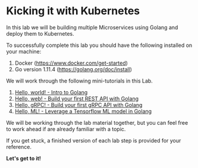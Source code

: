 # Kicking it with Kubernetes

In this lab we will be building multiple Microservices using Golang and deploy them to Kubernetes.

To successfully complete this lab you should have the following installed on your machine:
1. Docker  (https://www.docker.com/get-started)
2. Go version 1.11.4 (https://golang.org/doc/install)

We will work through the following mini-tutorials in this Lab.

1. [Hello, world! - Intro to Golang](1-helloworld/README.md)
2. [Hello, web! - Build your first REST API with Golang](2-helloweb/README.md)
3. [Hello, gRPC! - Build your first gRPC API with Golang](3-hellogrpc/README.md)
4. [Hello, ML! - Leverage a Tensorflow ML model in Golang](4-helloml/README.md)

We will be working through the lab material together, but you can feel free to work ahead if are already familiar with a topic.

If you get stuck, a finished version of each lab step is provided for your reference.

<b>Let's get to it!</b>

